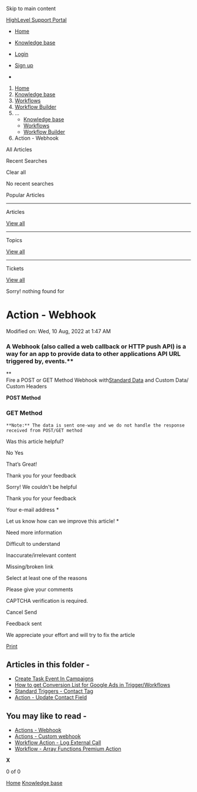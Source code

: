 Skip to main content

[ HighLevel Support Portal ](https://help.gohighlevel.com)

  * [ Home ](/support/home)
  * [ Knowledge base ](/support/solutions)

  * [Login](/support/login)
  * [Sign up](/support/signup)
  * 

  1. [Home](/support/home)
  2. [Knowledge base](/support/solutions)
  3. [Workflows](/support/solutions/48000455132)
  4. [Workflow Builder](/support/solutions/folders/48000678544)
  5. ... 
     * [Knowledge base](/support/solutions)
     * [Workflows](/support/solutions/48000455132)
     * [Workflow Builder](/support/solutions/folders/48000678544)
  6. Action - Webhook

All  Articles 

Recent Searches

Clear all

No recent searches

Popular Articles

* * *

Articles

[View all](/support/search/solutions)

* * *

Topics

[View all](/support/search/topics)

* * *

Tickets

[View all](/support/search/tickets)

Sorry! nothing found for   

# Action - Webhook

Modified on: Wed, 10 Aug, 2022 at 1:47 AM

### A Webhook (also called a web callback or HTTP push API) is a way for an app to provide data to other applications API URL triggered by, events.**  
**  
Fire a POST or GET Method Webhook with[Standard Data](https://doc.clickup.com/8631005/d/h/87cpx-63504/fae2fc90aa49e7a) and Custom Data/ Custom Headers  
  
**POST Method**

### **GET Method**

    **Note:** The data is sent one-way and we do not handle the response received from POST/GET method

Was this article helpful?

No  Yes 

That’s Great!

Thank you for your feedback

Sorry! We couldn't be helpful

Thank you for your feedback

Your e-mail address *

Let us know how can we improve this article! *

Need more information 

Difficult to understand 

Inaccurate/irrelevant content 

Missing/broken link 

Select at least one of the reasons 

Please give your comments 

CAPTCHA verification is required. 

Cancel  Send 

Feedback sent

We appreciate your effort and will try to fix the article

[Print](javascript:print\(\))

## Articles in this folder -

  * [Create Task Event In Campaigns](/support/solutions/articles/48001147413-create-task-event-in-campaigns)
  * [How to get Conversion List for Google Ads in Trigger/Workflows](/support/solutions/articles/48001203453-how-to-get-conversion-list-for-google-ads-in-trigger-workflows)
  * [Standard Triggers - Contact Tag](/support/solutions/articles/48001213546-standard-triggers-contact-tag)
  * [Action - Update Contact Field](/support/solutions/articles/48001214441-action-update-contact-field)

## You may like to read -

  * [Actions - Webhook](/support/solutions/articles/155000003299-actions-webhook)
  * [Actions - Custom webhook](/support/solutions/articles/155000003305-actions-custom-webhook)
  * [Workflow Action - Log External Call](/support/solutions/articles/155000002930-workflow-action-log-external-call)
  * [Workflow - Array Functions Premium Action](/support/solutions/articles/155000001466-workflow-array-functions-premium-action)

**X**

0 of 0 []()

[Home](/support/home) [Knowledge base](/support/solutions)
